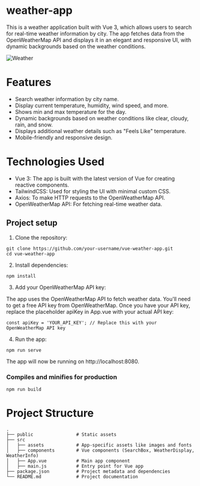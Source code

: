 # weather-app
This is a weather application built with Vue 3, which allows users to search for real-time weather information by city. The app fetches data from the OpenWeatherMap API and displays it in an elegant and responsive UI, with dynamic backgrounds based on the weather conditions.

![Weather](https://github.com/user-attachments/assets/383cd880-8530-4a71-ac06-51dce5590edc)

# Features

- Search weather information by city name.
- Display current temperature, humidity, wind speed, and more.
- Shows min and max temperature for the day.
- Dynamic backgrounds based on weather conditions like clear, cloudy, rain, and snow.
- Displays additional weather details such as "Feels Like" temperature.
- Mobile-friendly and responsive design.

# Technologies Used

- Vue 3: The app is built with the latest version of Vue for creating reactive components.
- TailwindCSS: Used for styling the UI with minimal custom CSS.
- Axios: To make HTTP requests to the OpenWeatherMap API.
- OpenWeatherMap API: For fetching real-time weather data.


## Project setup

1. Clone the repository:

```
git clone https://github.com/your-username/vue-weather-app.git
cd vue-weather-app
```
2. Install dependencies:
   
```
npm install
```

3. Add your OpenWeatherMap API key:

The app uses the OpenWeatherMap API to fetch weather data. You'll need to get a free API key from OpenWeatherMap.
Once you have your API key, replace the placeholder apiKey in App.vue with your actual API key:

```
const apiKey = 'YOUR_API_KEY'; // Replace this with your OpenWeatherMap API key
```

4. Run the app:
```
npm run serve
```

The app will now be running on http://localhost:8080.

### Compiles and minifies for production
```
npm run build
```

# Project Structure

```
.
├── public                # Static assets
├── src
│   ├── assets            # App-specific assets like images and fonts
│   ├── components        # Vue components (SearchBox, WeatherDisplay, WeatherInfo)
│   ├── App.vue           # Main app component
│   ├── main.js           # Entry point for Vue app
├── package.json          # Project metadata and dependencies
└── README.md             # Project documentation
```
